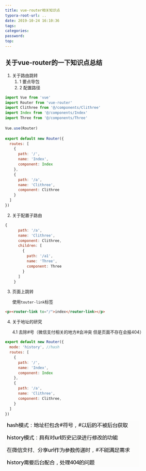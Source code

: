 ```yaml
---
title: vue-router相关知识点
typora-root-url: ..
date: 2019-10-24 16:10:36
tags:
categories:
password:
top:
---
```


## 关于vue-router的一下知识点总结

1. 关于路由跳转
   1. 1 要点导包
   2. 2 配置路径

```javascript
import Vue from 'vue'
import Router from 'vue-router'
import Clithree from '@/components/Clithree'
import Index from '@/components/Index'
import Three from '@/components/Three'

Vue.use(Router)

export default new Router({
  routes: [
    {
      path: '/',
      name: 'Index',
      component: Index
    },
    {
      path: '/a',
      name: 'Clithree',
      component: Clithree
    }
  ]
})
```



2. 关于配置子路由

```javascript
{
      path: '/a',
      name: 'Clithree',
      component: Clithree,
      children: [
        {
          path: '/a1',
          name: 'Three',
          component: Three
        }
      ]
    }
```

3. 页面上跳转

   使用`touter-link`标签

```html
<p><router-link to="/">index</router-link></p>
```

4. 关于地址的研究

   4.1 去除#号（微信支付相关的地方#会冲突 但是页面不存在会报404）

```javascript
export default new Router({
  mode: 'history', //hash
  routes: [
    {
      path: '/',
      name: 'Index',
      component: Index
    },
    {
      path: '/a',
      name: 'Clithree',
      component: Clithree,
    }
  ]
})

```

![1571905361513](/images/1571905361513.png)

